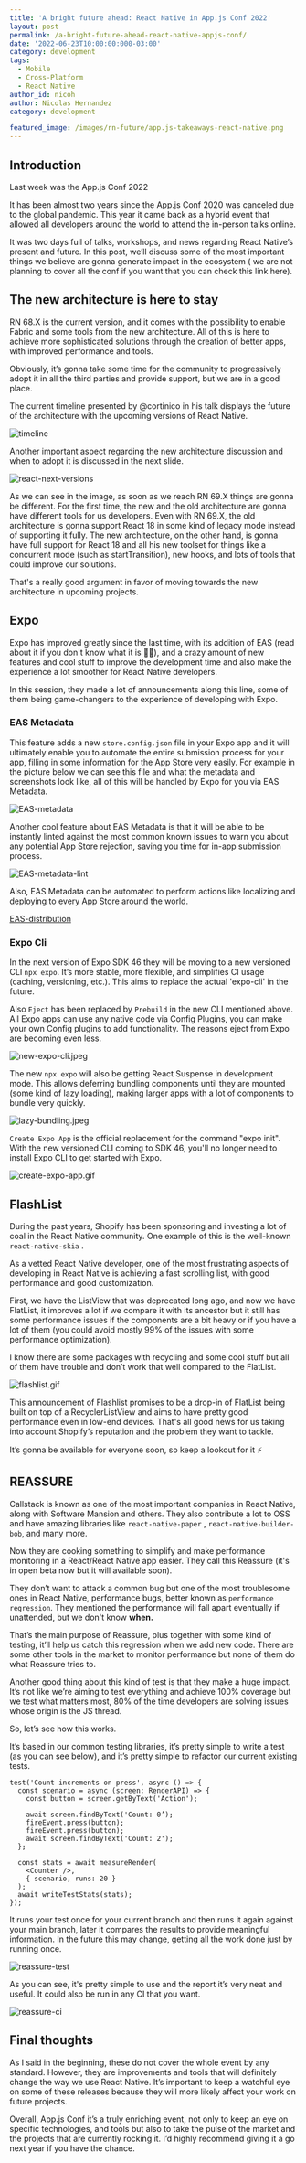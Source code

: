 ```yaml
---
title: 'A bright future ahead: React Native in App.js Conf 2022'
layout: post
permalink: /a-bright-future-ahead-react-native-appjs-conf/
date: '2022-06-23T10:00:00:000-03:00'
category: development
tags: 
  - Mobile
  - Cross-Platform 
  - React Native
author_id: nicoh
author: Nicolas Hernandez
category: development

featured_image: /images/rn-future/app.js-takeaways-react-native.png
---
```


## **Introduction**

Last week was the App.js Conf 2022

It has been almost two years since the App.js Conf 2020 was canceled due to the global pandemic. This year it came back as a hybrid event that allowed all developers around the world to attend the in-person talks online.

It was two days full of talks, workshops, and news regarding React Native’s present and future. In this post, we’ll discuss some of the most important things we believe are gonna generate impact in the ecosystem ( we are not planning to cover all the conf if you want that you can check this link here).

## **The new architecture is here to stay**

RN 68.X is the current version, and it comes with the possibility to enable Fabric and some tools from the new architecture. All of this is here to achieve more sophisticated solutions through the creation of better apps, with improved performance and tools.

Obviously, it’s gonna take some time for the community to progressively adopt it in all the third parties and provide support, but we are in a good place.

The current timeline presented by @cortinico in his talk displays the future of the architecture with the upcoming versions of React Native.

![timeline](/images/rn-future/rn-timeline.png)

Another important aspect regarding the new architecture discussion and when to adopt it is discussed in the next slide.

![react-next-versions](/images/rn-future/react-next-versions.png)

As we can see in the image, as soon as we reach RN 69.X things are gonna be different. For the first time, the new and the old architecture are gonna have different tools for us developers.
Even with RN 69.X, the old architecture is gonna support React 18 in some kind of legacy mode instead of supporting it fully. The new architecture, on the other hand, is gonna have full support for React 18 and all his new toolset for things like a concurrent mode (such as startTransition), new hooks, and lots of tools that could improve our solutions.

That's a really good argument in favor of moving towards the new architecture in upcoming projects.

## **Expo**

Expo has improved greatly since the last time, with its addition of EAS (read about it if you don't know what it is 🙏🏻), and a crazy amount of new features and cool stuff to improve the development time and also make the experience a lot smoother for React Native developers.

In this session, they made a lot of announcements along this line, some of them being game-changers to the experience of developing with Expo.

### EAS Metadata

This feature adds a new `store.config.json` file in your Expo app and it will ultimately enable you to automate the entire submission process for your app, filling in some information for the App Store very easily. For example in the picture below we can see this file and what the metadata and screenshots look like, all of this will be handled by Expo for you via EAS Metadata.

![EAS-metadata](/images/rn-future/EAS-metadata.jpeg)

Another cool feature about EAS Metadata is that it will be able to be instantly linted against the most common known issues to warn you about any potential App Store rejection, saving you time for in-app submission process.

![EAS-metadata-lint](/images/rn-future/EAS-metadata-lint.gif)

Also, EAS Metadata can be automated to perform actions like localizing and deploying to every App Store around the world.

[EAS-distribution](/images/rn-future/EAS-distribution.gif)

### Expo Cli

In the next version of Expo SDK 46 they will be moving to a new versioned CLI `npx expo`. It’s more stable, more flexible, and simplifies CI usage (caching, versioning, etc.). This aims to replace the actual 'expo-cli' in the future.

Also `Eject` has been replaced by `Prebuild` in the new CLI mentioned above. All Expo apps can use any native code via Config Plugins, you can make your own Config plugins to add functionality. The reasons eject from Expo are becoming even less.

![new-expo-cli.jpeg](/images/rn-future/new-expo-cli.jpeg)

The new `npx expo` will also be getting React Suspense in development mode. This allows deferring bundling components until they are mounted (some kind of lazy loading), making larger apps with a lot of components to bundle very quickly.

![lazy-bundling.jpeg](/images/rn-future/lazy-bundling.jpeg)

`Create Expo App` is the official replacement for the command "expo init". With the new versioned CLI coming to SDK 46, you'll no longer need to install Expo CLI to get started with Expo.

![create-expo-app.gif](/images/rn-future/create-expo-app.gif)

## **FlashList**

During the past years, Shopify has been sponsoring and investing a lot of coal in the React Native community. One example of this is the well-known `react-native-skia` .

As a vetted React Native developer, one of the most frustrating aspects of developing in React Native is achieving a fast scrolling list, with good performance and good customization.

First, we have the ListView that was deprecated long ago, and now we have FlatList, it improves a lot if we compare it with its ancestor but it still has some performance issues if the components are a bit heavy or if you have a lot of them (you could avoid mostly 99% of the issues with some performance optimization).

I know there are some packages with recycling and some cool stuff but all of them have trouble and don’t work that well compared to the FlatList.

![flashlist.gif](/images/rn-future/flashlist.gif)

This announcement of Flashlist promises to be a drop-in of FlatList being built on top of a RecyclerListView and aims to have pretty good performance even in low-end devices. That's all good news for us taking into account Shopify’s reputation and the problem they want to tackle.

It’s gonna be available for everyone soon, so keep a lookout for it ⚡

## **REASSURE**

Callstack is known as one of the most important companies in React Native, along with Software Mansion and others. They also contribute a lot to OSS and have amazing libraries like `react-native-paper` , `react-native-builder-bob`, and many more.

Now they are cooking something to simplify and make performance monitoring in a React/React Native app easier. They call this Reassure (it's in open beta now but it will available soon).

They don’t want to attack a common bug but one of the most troublesome ones in React Native, performance bugs, better known as `performance regression`. They mentioned the performance will fall apart eventually if unattended, but we don't know **when.**

That’s the main purpose of Reassure, plus together with some kind of testing, it’ll help us catch this regression when we add new code. There are some other tools in the market to monitor performance but none of them do what Reassure tries to.

Another good thing about this kind of test is that they make a huge impact. It’s not like we’re aiming to test everything and achieve 100% coverage but we test what matters most, 80% of the time developers are solving issues whose origin is the JS thread.

So, let’s see how this works.

It’s based in our common testing libraries, it’s pretty simple to write a test (as you can see below), and it’s pretty simple to refactor our current existing tests.

```tsx
test('Count increments on press', async () => {
  const scenario = async (screen: RenderAPI) => {
    const button = screen.getByText('Action');

    await screen.findByText('Count: 0’);
    fireEvent.press(button);
    fireEvent.press(button);
    await screen.findByText('Count: 2');
  };

  const stats = await measureRender(
    <Counter />,
    { scenario, runs: 20 }
  );
  await writeTestStats(stats);
});
```

It runs your test once for your current branch and then runs it again against your main branch, later it compares the results to provide meaningful information. In the future this may change, getting all the work done just by running once.

![reassure-test](/images/rn-future/reassure-test.png)

As you can see, it's pretty simple to use and the report it’s very neat and useful. It could also be run in any CI that you want.

![reassure-ci](/images/rn-future/reassure-ci.png)

## **Final thoughts**

As I said in the beginning, these do not cover the whole event by any standard. However, they are improvements and tools that will definitely change the way we use React Native. It’s important to keep a watchful eye on some of these releases because they will more likely affect your work on future projects.

Overall, App.js Conf it’s a truly enriching event, not only to keep an eye on specific technologies, and tools but also to take the pulse of the market and the projects that are currently rocking it. I’d highly recommend giving it a go next year if you have the chance.
